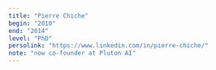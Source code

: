 ```yaml
---
title: "Pierre Chiche"
begin: "2010"
end: "2014"
level: "PhD"
persolink: "https://www.linkedin.com/in/pierre-chiche/"
note: "now co-founder at Pluton AI"
---
```

